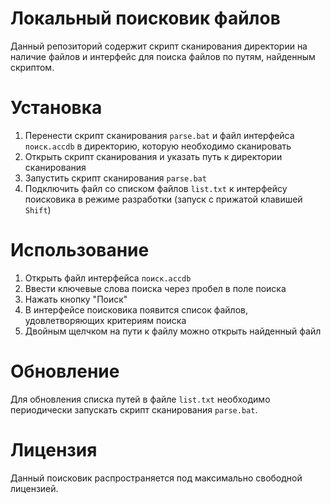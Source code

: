# Локальный поисковик файлов

Данный репозиторий содержит скрипт сканирования директории на наличие файлов и интерфейс для поиска файлов по путям, найденным скриптом.

# Установка

1. Перенести скрипт сканирования `parse.bat` и файл интерфейса `поиск.accdb` в директорию, которую необходимо сканировать
2. Открыть скрипт сканирования и указать путь к директории сканирования
3. Запустить скрипт сканирования `parse.bat`
4. Подключить файл со списком файлов `list.txt` к интерфейсу поисковика в режиме разработки (запуск с прижатой клавишей `Shift`)

# Использование

1. Открыть файл интерфейса `поиск.accdb`
2. Ввести ключевые слова поиска через пробел в поле поиска
3. Нажать кнопку "Поиск"
4. В интерфейсе поисковика появится список файлов, удовлетворяющих критериям поиска
5. Двойным щелчком на пути к файлу можно открыть найденный файл

# Обновление

Для обновления списка путей в файле `list.txt` необходимо периодически запускать скрипт сканирования `parse.bat`.

# Лицензия

Данный поисковик распространяется под максимально свободной лицензией.